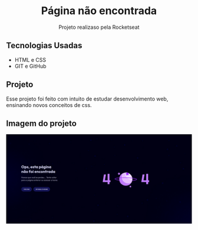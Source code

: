<h1 align="center">Página não encontrada</h1>

<p align="center">Projeto realizaso pela Rocketseat</p>

## Tecnologias Usadas

- HTML e CSS
- GIT e GitHub

## Projeto 
Esse projeto foi feito com intuito de estudar desenvolvimento web, ensinando novos conceitos de css.

## Imagem do projeto

<img src="./assets/projeto.png">